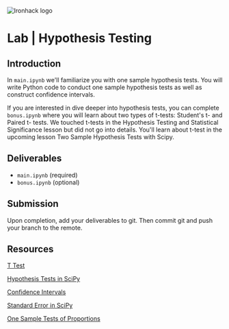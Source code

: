 ![Ironhack logo](https://i.imgur.com/1QgrNNw.png)

# Lab | Hypothesis Testing



## Introduction

In `main.ipynb` we'll familiarize you with one sample hypothesis tests. You will write Python code to conduct one sample hypothesis tests as well as construct confidence intervals.

If you are interested in dive deeper into hypothesis tests, you can complete `bonus.ipynb` where you will learn about two types of t-tests: Student's t- and Paired t- tests. We touched t-tests in the Hypothesis Testing and Statistical Significance lesson but did not go into details. You'll learn about t-test in the upcoming lesson Two Sample Hypothesis Tests with Scipy.

## Deliverables

- `main.ipynb` (required)
- `bonus.ipynb` (optional)

## Submission

Upon completion, add your deliverables to git. Then commit git and push your branch to the remote.

## Resources

[T Test](https://researchbasics.education.uconn.edu/t-test/)

[Hypothesis Tests in SciPy](https://scipy-lectures.org/packages/statistics/index.html#hypothesis-testing-comparing-two-groups)

[Confidence Intervals](https://en.wikipedia.org/wiki/Confidence_interval)

[Standard Error in SciPy](https://docs.scipy.org/doc/scipy/reference/generated/scipy.stats.sem.html)

[One Sample Tests of Proportions](http://sphweb.bumc.bu.edu/otlt/MPH-Modules/BS/SAS/SAS6-CategoricalData/SAS6-CategoricalData2.html)
